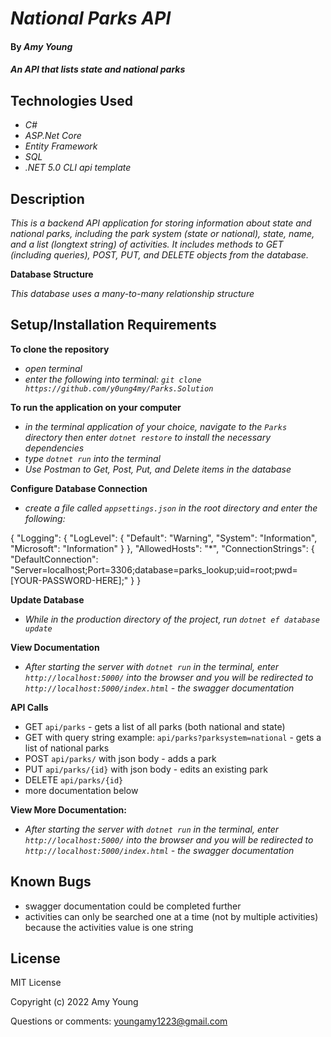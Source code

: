 # _National Parks API_

#### By _**Amy Young**_

#### _An API that lists state and national parks_

## Technologies Used

* _C#_
* _ASP.Net Core_
* _Entity Framework_
* _SQL_
* _.NET 5.0 CLI api template_


## Description

_This is a backend API application for storing information about state and national parks, including the park system (state or national), state, name, and a list (longtext string) of activities. It includes methods to GET (including queries), POST, PUT, and DELETE objects from the database._

**Database Structure**

_This database uses a many-to-many relationship structure_

## Setup/Installation Requirements

**To clone the repository**
* _open terminal_
* _enter the following into terminal: `git clone https://github.com/y0ung4my/Parks.Solution`_

**To run the application on your computer**
* _in the terminal application of your choice, navigate to the `Parks` directory then enter `dotnet restore` to install the necessary dependencies_
* _type `dotnet run` into the terminal_
* _Use Postman to Get, Post, Put, and Delete items in the database_

**Configure Database Connection**
* _create a file called `appsettings.json` in the root directory and enter the following:_

{
  "Logging": {
    "LogLevel": {
      "Default": "Warning",
      "System": "Information",
      "Microsoft": "Information"
    }
  },
  "AllowedHosts": "*",
  "ConnectionStrings": {
    "DefaultConnection": "Server=localhost;Port=3306;database=parks_lookup;uid=root;pwd=[YOUR-PASSWORD-HERE];"
  }
}

**Update Database**
* _While in the production directory of the project, run `dotnet ef database update`_

**View Documentation**
* _After starting the server with `dotnet run` in the terminal, enter `http://localhost:5000/` into the browser and you will be redirected to `http://localhost:5000/index.html` - the swagger documentation_

**API Calls**
* GET `api/parks` - gets a list of all parks (both national and state)
* GET with query string example: `api/parks?parksystem=national` - gets a list of national parks
* POST `api/parks/` with json body - adds a park
* PUT `api/parks/{id}` with json body - edits an existing park
* DELETE `api/parks/{id}`
* more documentation below

**View More Documentation:**
* _After starting the server with `dotnet run` in the terminal, enter `http://localhost:5000/` into the browser and you will be redirected to `http://localhost:5000/index.html` - the swagger documentation_

## Known Bugs

* swagger documentation could be completed further
* activities can only be searched one at a time (not by multiple activities) because the    activities value is one string

## License

MIT License

Copyright (c) 2022 Amy Young

Questions or comments: youngamy1223@gmail.com